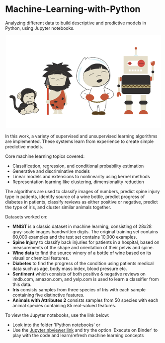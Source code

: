 # Machine-Learning-with-Python
Analyzing different data to build descriptive and predictive models in Python, using Jupyter notebooks.

<p align="center">
<img src="https://github.com/Pravin93-Murugesan/Machine-Learning-with-Python/blob/master/pngwave.png" width="500"> 
</p>

In this work, a variety of supervised and unsupervised learning algorithms are implemented. These systems learn from experience to create simple predictive models.

Core machine learning topics covered:
  - Classification, regression, and conditional probability estimation
  - Generative and discriminative models
  - Linear models and extensions to nonlinearity using kernel methods
  - Representation learning like clustering, dimensionality reduction
  
The algorithms are used to classify images of numbers, predict spine injury type in patients, identify source of a wine bottle, predict progress of diabetes in patients, classify reviews as either positive or negative, predict the type of iris, and cluster similar animals together.

Datasets worked on:
  - **MNIST** is a classic dataset in machine learning, consisting of 28x28 gray-scale images handwritten digits. The original training set contains 60,000 examples and the test set contains 10,000 examples. 
  - **Spine Injury** to classify back injuries for patients in a hospital, based on measurements of the shape and orientation of their pelvis and spine.
  - **Wine data** to find the source winery of a bottle of wine based on its visual or chemical features.
  - **Diabetes** to find the progress of the condition using patients medical data such as age, body mass index, blood pressure etc. 
  - **Sentiment** which consists of both positive & negative reviews on imdb.com, amazon.com, and yelp.com is used to learn a classifier from this data.
  - **Iris** consists samples from three species of Iris with each sample containing five distinctive features. 
  - **Animals with Attributes 2** consists samples from 50 species with each animal species containing 85 real-valued features. 
  
To view the Jupyter notebooks, use the link below:  
  - Look into the folder 'IPython notebooks' or
  - Use the [Jupyter nbviewer link](https://nbviewer.jupyter.org/github/Pravin93-Murugesan/Machine-Learning-with-Python/tree/master/IPython%20notebooks/) and try the option 'Execute on Binder' to play with the code and learn/refresh machine learning      concepts  
   
